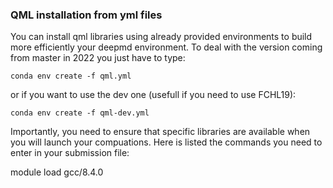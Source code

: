 ### QML installation from yml files

You can install qml libraries using already provided environments to build more efficiently your deepmd environment.
To deal with the version coming from master in 2022 you just have to type:
```
conda env create -f qml.yml 
```
or if you want to use the dev one (usefull if you need to use FCHL19):
```
conda env create -f qml-dev.yml 
```

Importantly, you need to ensure that specific libraries are available when you will launch your compuations. Here is listed the commands you need to enter in your submission file:

module load gcc/8.4.0


